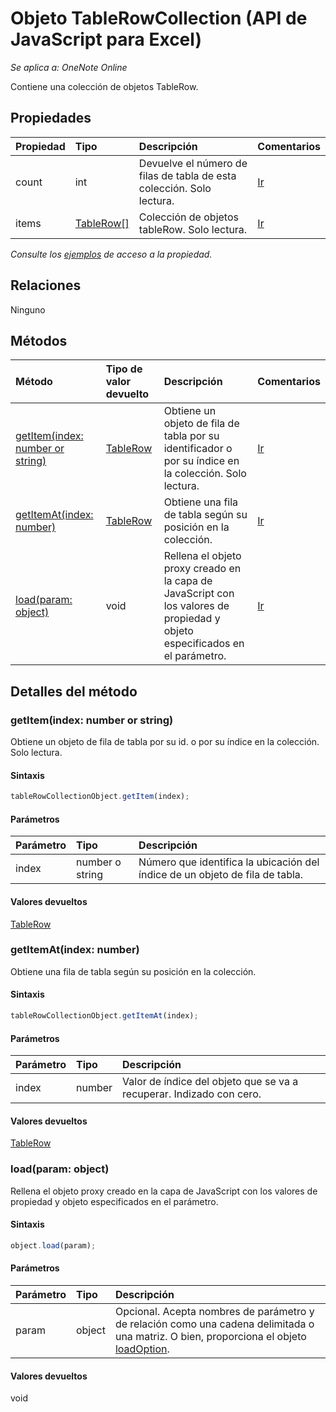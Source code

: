 # <a name="tablerowcollection-object-(javascript-api-for-onenote)"></a>Objeto TableRowCollection (API de JavaScript para Excel)

_Se aplica a: OneNote Online_  


Contiene una colección de objetos TableRow.

## <a name="properties"></a>Propiedades

| Propiedad     | Tipo   |Descripción|Comentarios|
|:---------------|:--------|:----------|:-------|
|count|int|Devuelve el número de filas de tabla de esta colección. Solo lectura.|[Ir](https://github.com/OfficeDev/office-js-docs/issues/new?title=OneNote-tableRowCollection-count)|
|items|[TableRow[]](tablerow.md)|Colección de objetos tableRow. Solo lectura.|[Ir](https://github.com/OfficeDev/office-js-docs/issues/new?title=OneNote-tableRowCollection-items)|

_Consulte los [ejemplos](#property-access-examples) de acceso a la propiedad._

## <a name="relationships"></a>Relaciones
Ninguno


## <a name="methods"></a>Métodos

| Método           | Tipo de valor devuelto    |Descripción| Comentarios|
|:---------------|:--------|:----------|:-------|
|[getItem(index: number or string)](#getitemindex-number-or-string)|[TableRow](tablerow.md)|Obtiene un objeto de fila de tabla por su identificador o por su índice en la colección. Solo lectura.|[Ir](https://github.com/OfficeDev/office-js-docs/issues/new?title=OneNote-tableRowCollection-getItem)|
|[getItemAt(index: number)](#getitematindex-number)|[TableRow](tablerow.md)|Obtiene una fila de tabla según su posición en la colección.|[Ir](https://github.com/OfficeDev/office-js-docs/issues/new?title=OneNote-tableRowCollection-getItemAt)|
|[load(param: object)](#loadparam-object)|void|Rellena el objeto proxy creado en la capa de JavaScript con los valores de propiedad y objeto especificados en el parámetro.|[Ir](https://github.com/OfficeDev/office-js-docs/issues/new?title=OneNote-tableRowCollection-load)|

## <a name="method-details"></a>Detalles del método


### <a name="getitem(index:-number-or-string)"></a>getItem(index: number or string)
Obtiene un objeto de fila de tabla por su id. o por su índice en la colección. Solo lectura.

#### <a name="syntax"></a>Sintaxis
```js
tableRowCollectionObject.getItem(index);
```

#### <a name="parameters"></a>Parámetros
| Parámetro    | Tipo   |Descripción|
|:---------------|:--------|:----------|
|index|number o string|Número que identifica la ubicación del índice de un objeto de fila de tabla.|

#### <a name="returns"></a>Valores devueltos
[TableRow](tablerow.md)

### <a name="getitemat(index:-number)"></a>getItemAt(index: number)
Obtiene una fila de tabla según su posición en la colección.

#### <a name="syntax"></a>Sintaxis
```js
tableRowCollectionObject.getItemAt(index);
```

#### <a name="parameters"></a>Parámetros
| Parámetro    | Tipo   |Descripción|
|:---------------|:--------|:----------|
|index|number|Valor de índice del objeto que se va a recuperar. Indizado con cero.|

#### <a name="returns"></a>Valores devueltos
[TableRow](tablerow.md)

### <a name="load(param:-object)"></a>load(param: object)
Rellena el objeto proxy creado en la capa de JavaScript con los valores de propiedad y objeto especificados en el parámetro.

#### <a name="syntax"></a>Sintaxis
```js
object.load(param);
```

#### <a name="parameters"></a>Parámetros
| Parámetro    | Tipo   |Descripción|
|:---------------|:--------|:----------|
|param|object|Opcional. Acepta nombres de parámetro y de relación como una cadena delimitada o una matriz. O bien, proporciona el objeto [loadOption](loadoption.md).|

#### <a name="returns"></a>Valores devueltos
void
